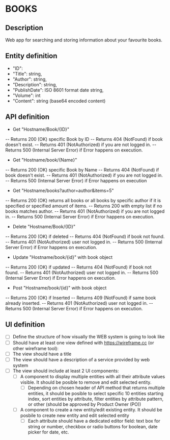 # BOOKS


## Description
Web app for searching and storing information about your favourite books.

## Entity definition
    
- "ID":
- "Title": string,
- "Author": string,
- "Description": string,
- "PublishDate": ISO 8601 format date string,
- "Volume": int
- "Content": string (base64 encoded content)

## API definition
- Get "Hostname/Book/{ID}"

-- Returns 200 (OK) specific Book by ID
-- Returns 404 (NotFound) if book doesn't exist.
-- Returns 401 (NotAuthorized) if you are not logged in.
-- Returns 500 (Internal Server Error) if Error happens on execution.

- Get "Hostname/book/{Name}"

-- Returns 200 (OK) specific Book by Name
-- Returns 404 (NotFound) if book doesn't exist.
-- Returns 401 (NotAuthorized) if you are not logged in.
-- Returns 500 (Internal Server Error) if Error happens on execution

- Get "Hostname/books?author=author&items=5"

-- Returns 200 (OK) returns all books or all books by specific author if it is specified or specified amount of items.
-- Returns 200 with empty list if no books matches author.
-- Returns 401 (NotAuthorized) if you are not logged in.
-- Returns 500 (Internal Server Error) if Error happens on execution.

- Delete "Hostname/Book/{ID}"

-- Returns 200 (OK) if deleted
-- Returns 404 (NotFound) if book not found.
-- Returns 401 (NotAuthorized) user not logged in.
-- Returns 500 (Internal Server Error) if Error happens on execution.


- Update "Hostname/book/{id}" with book object

-- Returns 200 (OK) if updated
-- Returns 404 (NotFound) if book not found.
-- Returns 401 (NotAuthorized) user not logged in.
-- Returns 500 (Internal Server Error) if Error happens on execution.

- Post "Hostname/book/{id}" with book object

-- Returns 200 (OK) if Inserted
-- Returns 409 (NotFound) if same book already inserted.
-- Returns 401 (NotAuthorized) user not logged in.
-- Returns 500 (Internal Server Error) if Error happens on execution.

## UI definition
- [ ] Define the structure of how visually the WEB system is going to look like
- [ ] Should have at least one view defined with https://wireframe.cc (or other wireframe tool):
- [ ] The view should have a title
- [ ] The view should have a description of a service provided by web system
- [ ] The view should include at least 2 UI components:
    - [ ] A component to display multiple entities with all their attribute values visible. It should be posible to remove and edit selected entity.
        - [ ] Depending on chosen header of API method that returns multiple entities, it should be posible to select specific 10 entities starting index, sort entities by attribute, filter entities by attribute pattern, or other (should be approved by Product Owner (PO))
    - [ ] A component to create a new entity/edit existing entity. It should be posbile to create new entity and edit selected entity
        - [ ] Each attribute should have a dedicated editor field: text box for string or number, checkbox or radio buttons for boolean, date picker for date, etc.
